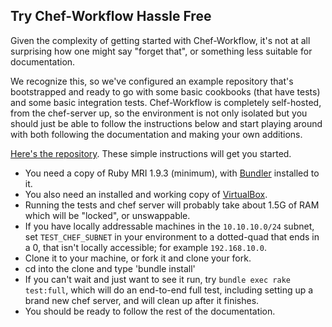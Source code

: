 Try Chef-Workflow Hassle Free
-----------------------------

Given the complexity of getting started with Chef-Workflow, it's not at all
surprising how one might say "forget that", or something less suitable for
documentation.

We recognize this, so we've configured an example repository that's
bootstrapped and ready to go with some basic cookbooks (that have tests) and
some basic integration tests. Chef-Workflow is completely self-hosted, from the
chef-server up, so the environment is not only isolated but you should just be
able to follow the instructions below and start playing around with both
following the documentation and making your own additions.

[Here's the repository](https://github.com/chef-workflow/chef-workflow-example).
These simple instructions will get you started. 

* You need a copy of Ruby MRI 1.9.3 (minimum), with [Bundler](http://gembundler.com) installed to it.
* You also need an installed and working copy of [VirtualBox](http://virtualbox.org).
* Running the tests and chef server will probably take about 1.5G of RAM which will be "locked", or unswappable.
* If you have locally addressable machines in the `10.10.10.0/24` subnet, set `TEST_CHEF_SUBNET` in your environment to a dotted-quad that ends in a 0, that isn't locally accessible; for example `192.168.10.0`.
* Clone it to your machine, or fork it and clone your fork.
* cd into the clone and type 'bundle install'
* If you can't wait and just want to see it run, try `bundle exec rake test:full`, which will do an end-to-end full test, including setting up a brand new chef server, and will clean up after it finishes.
* You should be ready to follow the rest of the documentation.
